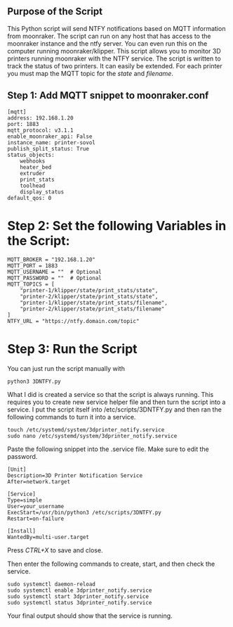 ## Purpose of the Script
This Python script will send NTFY notifications based on MQTT information from moonraker. The script can run on any host that has access to the moonraker instance and the ntfy server. You can even run this on the computer running moonraker/klipper. This script allows you to monitor 3D printers running moonraker with the NTFY service. The script is written to track the status of two printers. It can easily be extended. For each printer you must map the MQTT topic for the *state* and *filename*.

## Step 1: Add MQTT snippet to moonraker.conf
```
[mqtt]
address: 192.168.1.20
port: 1883
mqtt_protocol: v3.1.1
enable_moonraker_api: False
instance_name: printer-sovol
publish_split_status: True
status_objects:
    webhooks
    heater_bed
    extruder
    print_stats
    toolhead
    display_status
default_qos: 0
```

# Step 2: Set the following Variables in the Script:
```
MQTT_BROKER = "192.168.1.20"
MQTT_PORT = 1883 
MQTT_USERNAME = ""  # Optional
MQTT_PASSWORD = ""  # Optional
MQTT_TOPICS = [
    "printer-1/klipper/state/print_stats/state",
    "printer-2/klipper/state/print_stats/state",
    "printer-1/klipper/state/print_stats/filename",
    "printer-2/klipper/state/print_stats/filename"
]
NTFY_URL = "https://ntfy.domain.com/topic"
```

# Step 3: Run the Script
You can just run the script manually with 
```
python3 3DNTFY.py
```
What I did is created a service so that the script is always running. This requires you to create new service helper file and then
 turn the script into a service. I put the script itself into /etc/scripts/3DNTFY.py and then ran the following commands to turn it into a service.


```
touch /etc/systemd/system/3dprinter_notify.service
sudo nano /etc/systemd/system/3dprinter_notify.service
```
Paste the following snippet into the .service file. Make sure to edit the password.
```
[Unit]
Description=3D Printer Notification Service
After=network.target

[Service]
Type=simple
User=your_username
ExecStart=/usr/bin/python3 /etc/scripts/3DNTFY.py
Restart=on-failure

[Install]
WantedBy=multi-user.target
```
Press *CTRL+X* to save and close.

Then enter the following commands to create, start, and then check the service.

```
sudo systemctl daemon-reload
sudo systemctl enable 3dprinter_notify.service
sudo systemctl start 3dprinter_notify.service
sudo systemctl status 3dprinter_notify.service
```
Your final output should show that the service is running. 